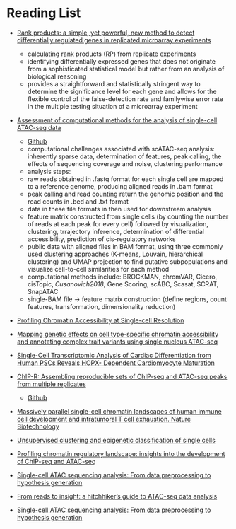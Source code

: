 # Reading List

- [Rank products: a simple, yet powerful, new method to detect differentially regulated genes in replicated microarray experiments](https://febs.onlinelibrary.wiley.com/doi/full/10.1016/j.febslet.2004.07.055)
  - calculating rank products (RP) from replicate experiments
  - identifying differentially expressed genes that does not originate from a sophisticated statistical model but rather from an analysis of biological reasoning
  - provides a straightforward and statistically stringent way to determine the significance level for each gene and allows for the flexible control of the false-detection rate and familywise error rate in the multiple testing situation of a microarray experiment

- [Assessment of computational methods for the analysis of single-cell ATAC-seq data](https://genomebiology.biomedcentral.com/articles/10.1186/s13059-019-1854-5)
  - [Github](https://github.com/pinellolab/scATAC-benchmarking/)
  - computational challenges associated with scATAC-seq analysis: inherently sparse data, determination of features, peak calling, the effects of sequencing coverage and noise, clustering performance
  - analysis steps: 
   - raw reads obtained in .fastq format for each single cell are mapped to a reference genome, producing aligned reads in .bam format
   - peak calling and read counting return the genomic position and the read counts in .bed and .txt format
   - data in these file formats in then used for downstream analysis
   - feature matrix constructed from single cells (by counting the number of reads at each peak for every cell) followed by visualization, clustering, trrajectory inference, determination of differential accessibility, prediction of cis-regulatory networks
  - public data with aligned files in BAM format, using three commonly used clustering approaches (K-means, Louvain, hierarchical clustering) and UMAP projection to find putative subpopulations and visualize cell-to-cell similarities for each method
  - computational methods include: BROCKMAN, chromVAR, Cicero, cisTopic, *Cusanovich2018*, Gene Scoring, scABC, Scasat, SCRAT, SnapATAC
   - single-BAM file &rarr; feature matrix construction (define regions, count features, transformation, dimensionality reduction)

- [Profiling Chromatin Accessibility at Single-cell Resolution](https://www.sciencedirect.com/science/article/pii/S1672022921000115?via%3Dihub)

- [Mapping genetic effects on cell type-specific chromatin accessibility and annotating complex trait variants using single nucleus ATAC-seq](https://www.biorxiv.org/content/10.1101/2020.12.03.387894v1)

- [Single-Cell Transcriptomic Analysis of Cardiac Differentiation from Human PSCs Reveals HOPX- Dependent Cardiomyocyte Maturation](https://www.cell.com/cell-stem-cell/fulltext/S1934-5909(18)30446-6?_returnURL=https%3A%2F%2Flinkinghub.elsevier.com%2Fretrieve%2Fpii%2FS1934590918304466%3Fshowall%3Dtrue)

- [ChIP-R: Assembling reproducible sets of ChIP-seq and ATAC-seq peaks from multiple replicates](https://www.biorxiv.org/content/10.1101/2020.11.24.396960v1.supplementary-material)
  - [Github](https://github.com/rhysnewell/ChIP-R/)

- [Massively parallel single-cell chromatin landscapes of human immune cell development and intratumoral T cell exhaustion. Nature Biotechnology](https://www.nature.com/articles/s41587-019-0206-z)

- [Unsupervised clustering and epigenetic classification of single cells](https://www.nature.com/articles/s41467-018-04629-3)

- [Profiling chromatin regulatory landscape: insights into the development of ChIP-seq and ATAC-seq](https://link.springer.com/article/10.1186/s43556-020-00009-w)

- [Single-cell ATAC sequencing analysis: From data preprocessing to hypothesis generation](https://www.sciencedirect.com/science/article/pii/S2001037020303019?via%3Dihub)

- [From reads to insight: a hitchhiker’s guide to ATAC-seq data analysis](https://genomebiology.biomedcentral.com/articles/10.1186/s13059-020-1929-3)

- [Single-cell ATAC sequencing analysis: From data preprocessing to hypothesis generation](https://www.sciencedirect.com/science/article/pii/S2001037020303019)





